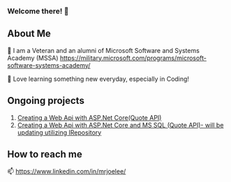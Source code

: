 ### Welcome there! 👋

## About Me
🔭 I am a Veteran and an alumni of Microsoft Software and Systems Academy (MSSA) https://military.microsoft.com/programs/microsoft-software-systems-academy/

🌱 Love learning something new everyday, especially in Coding! 

## Ongoing projects

1. [Creating a Web Api with ASP.Net Core(Quote API)](https://github.com/mrjoelee/QuoteApi)
2. [Creating a Web Api with ASP.Net Core and MS SQL (Quote API)- will be updating utilizing IRepository](https://github.com/mrjoelee/QuotesApiWithDb)

## How to reach me
📫 https://www.linkedin.com/in/mrjoelee/
<!--
**mrjoelee/mrjoelee** is a ✨ _special_ ✨ repository because its `README.md` (this file) appears on your GitHub profile.

Here are some ideas to get you started:

- 🔭 I’m currently working on ...
- 🌱 I’m currently learning ...
- 👯 I’m looking to collaborate on ...
- 🤔 I’m looking for help with ...
- 💬 Ask me about ...
- 📫 How to reach me: ...
- 😄 Pronouns: ...
- ⚡ Fun fact: ...
-->
